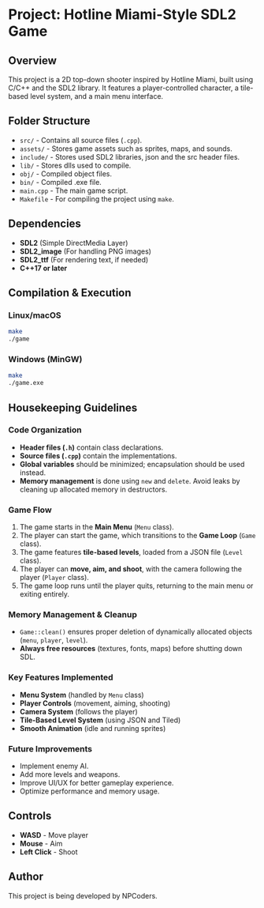 # Project: Hotline Miami-Style SDL2 Game

## Overview

This project is a 2D top-down shooter inspired by Hotline Miami, built using C/C++ and the SDL2 library. It features a player-controlled character, a tile-based level system, and a main menu interface.

## Folder Structure

- `src/` - Contains all source files (`.cpp`).
- `assets/` - Stores game assets such as sprites, maps, and sounds.
- `include/` - Stores used SDL2 libraries, json and the src header files.
- `lib/` - Stores dlls used to compile.
- `obj/` - Compiled object files.
- `bin/` - Compiled .exe file.
- `main.cpp` - The main game script.
- `Makefile` - For compiling the project using `make`.

## Dependencies

- **SDL2** (Simple DirectMedia Layer)
- **SDL2_image** (For handling PNG images)
- **SDL2_ttf** (For rendering text, if needed)
- **C++17 or later**

## Compilation & Execution

### Linux/macOS

```sh
make
./game
```

### Windows (MinGW)

```sh
make
./game.exe
```

## Housekeeping Guidelines

### Code Organization

- **Header files (`.h`)** contain class declarations.
- **Source files (`.cpp`)** contain the implementations.
- **Global variables** should be minimized; encapsulation should be used instead.
- **Memory management** is done using `new` and `delete`. Avoid leaks by cleaning up allocated memory in destructors.

### Game Flow

1. The game starts in the **Main Menu** (`Menu` class).
2. The player can start the game, which transitions to the **Game Loop** (`Game` class).
3. The game features **tile-based levels**, loaded from a JSON file (`Level` class).
4. The player can **move, aim, and shoot**, with the camera following the player (`Player` class).
5. The game loop runs until the player quits, returning to the main menu or exiting entirely.

### Memory Management & Cleanup

- `Game::clean()` ensures proper deletion of dynamically allocated objects (`menu`, `player`, `level`).
- **Always free resources** (textures, fonts, maps) before shutting down SDL.

### Key Features Implemented

- **Menu System** (handled by `Menu` class)
- **Player Controls** (movement, aiming, shooting)
- **Camera System** (follows the player)
- **Tile-Based Level System** (using JSON and Tiled)
- **Smooth Animation** (idle and running sprites)

### Future Improvements

- Implement enemy AI.
- Add more levels and weapons.
- Improve UI/UX for better gameplay experience.
- Optimize performance and memory usage.

## Controls

- **WASD** - Move player
- **Mouse** - Aim
- **Left Click** - Shoot

## Author

This project is being developed by NPCoders.
